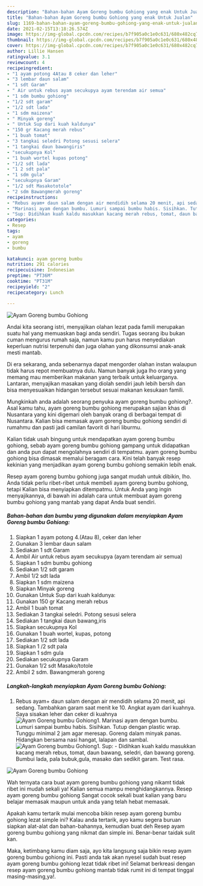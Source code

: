 ```yaml
---
description: "Bahan-bahan Ayam Goreng bumbu Gohiong yang enak Untuk Jualan"
title: "Bahan-bahan Ayam Goreng bumbu Gohiong yang enak Untuk Jualan"
slug: 1169-bahan-bahan-ayam-goreng-bumbu-gohiong-yang-enak-untuk-jualan
date: 2021-02-15T13:18:26.574Z
image: https://img-global.cpcdn.com/recipes/b7f905a0c1e0c631/680x482cq70/ayam-goreng-bumbu-gohiong-foto-resep-utama.jpg
thumbnail: https://img-global.cpcdn.com/recipes/b7f905a0c1e0c631/680x482cq70/ayam-goreng-bumbu-gohiong-foto-resep-utama.jpg
cover: https://img-global.cpcdn.com/recipes/b7f905a0c1e0c631/680x482cq70/ayam-goreng-bumbu-gohiong-foto-resep-utama.jpg
author: Lillie Hansen
ratingvalue: 3.1
reviewcount: 4
recipeingredient:
- "1 ayam potong 4Atau 8 ceker dan leher"
- "3 lembar daun salam"
- "1 sdt Garam"
- " Air untuk rebus ayam secukupya ayam terendam air semua"
- "1 sdm bumbu gohiong"
- "1/2 sdt garam"
- "1/2 sdt lada"
- "1 sdm maizena"
- " Minyak goreng"
- " Untuk Sup dari kuah kaldunya"
- "150 gr Kacang merah rebus"
- "1 buah tomat"
- "3 tangkai seledri Potong sesusi selera"
- "1 tangkai daun bawangiris"
- "secukupnya Kol"
- "1 buah wortel kupas potong"
- "1/2 sdt lada"
- "1 2 sdt pala"
- "1 sdm gula"
- "secukupnya Garam"
- "1/2 sdt Masakototole"
- "2 sdm Bawangmerah goreng"
recipeinstructions:
- "Rebus ayam+ daun salam dengan air mendidih selama 20 menit, api sedang. Tambahkan garam saat menit ke 10. Angkat ayam dari kuahnya. Saya sisakan leher dan ceker di kuahnya"
- "Marinasi ayam dengan bumbu. Lumuri sampai bumbu habis. Sisihkan. Tutup dengan plastic wrap. Tunggu minimal 2 jam agar meresap. Goreng dalam minyak panas. Hidangkan bersama nasi hangat, lalapan dan sambal."
- "Sup: Didihkan kuah kaldu masukkan kacang merah rebus, tomat, daun bawang, seledri, dan bawang goreng. Bumbui lada, pala bubuk,gula, masako dan sedikit garam. Test rasa."
categories:
- Resep
tags:
- ayam
- goreng
- bumbu

katakunci: ayam goreng bumbu 
nutrition: 291 calories
recipecuisine: Indonesian
preptime: "PT36M"
cooktime: "PT31M"
recipeyield: "2"
recipecategory: Lunch

---
```



![Ayam Goreng bumbu Gohiong](https://img-global.cpcdn.com/recipes/b7f905a0c1e0c631/680x482cq70/ayam-goreng-bumbu-gohiong-foto-resep-utama.jpg)

Andai kita seorang istri, menyajikan olahan lezat pada famili merupakan suatu hal yang memuaskan bagi anda sendiri. Tugas seorang ibu bukan cuman mengurus rumah saja, namun kamu pun harus menyediakan keperluan nutrisi terpenuhi dan juga olahan yang dikonsumsi anak-anak mesti mantab.

Di era  sekarang, anda sebenarnya dapat mengorder olahan instan walaupun tidak harus repot membuatnya dulu. Namun banyak juga lho orang yang memang mau memberikan makanan yang terbaik untuk keluarganya. Lantaran, menyajikan masakan yang diolah sendiri jauh lebih bersih dan bisa menyesuaikan hidangan tersebut sesuai makanan kesukaan famili. 



Mungkinkah anda adalah seorang penyuka ayam goreng bumbu gohiong?. Asal kamu tahu, ayam goreng bumbu gohiong merupakan sajian khas di Nusantara yang kini digemari oleh banyak orang di berbagai tempat di Nusantara. Kalian bisa memasak ayam goreng bumbu gohiong sendiri di rumahmu dan pasti jadi camilan favorit di hari liburmu.

Kalian tidak usah bingung untuk mendapatkan ayam goreng bumbu gohiong, sebab ayam goreng bumbu gohiong gampang untuk didapatkan dan anda pun dapat mengolahnya sendiri di tempatmu. ayam goreng bumbu gohiong bisa dimasak memalui beragam cara. Kini telah banyak resep kekinian yang menjadikan ayam goreng bumbu gohiong semakin lebih enak.

Resep ayam goreng bumbu gohiong juga sangat mudah untuk dibikin, lho. Anda tidak perlu ribet-ribet untuk membeli ayam goreng bumbu gohiong, tetapi Kalian bisa menyiapkan ditempatmu. Untuk Anda yang ingin menyajikannya, di bawah ini adalah cara untuk membuat ayam goreng bumbu gohiong yang mantab yang dapat Anda buat sendiri.

<!--inarticleads1-->

##### Bahan-bahan dan bumbu yang digunakan dalam menyiapkan Ayam Goreng bumbu Gohiong:

1. Siapkan 1 ayam potong 4.(Atau 8), ceker dan leher
1. Gunakan 3 lembar daun salam
1. Sediakan 1 sdt Garam
1. Ambil  Air untuk rebus ayam secukupya (ayam terendam air semua)
1. Siapkan 1 sdm bumbu gohiong
1. Sediakan 1/2 sdt garam
1. Ambil 1/2 sdt lada
1. Siapkan 1 sdm maizena
1. Siapkan  Minyak goreng
1. Gunakan  Untuk Sup dari kuah kaldunya:
1. Gunakan 150 gr Kacang merah rebus
1. Ambil 1 buah tomat
1. Sediakan 3 tangkai seledri. Potong sesusi selera
1. Sediakan 1 tangkai daun bawang,iris
1. Siapkan secukupnya Kol
1. Gunakan 1 buah wortel, kupas, potong
1. Sediakan 1/2 sdt lada
1. Siapkan 1 /2 sdt pala
1. Siapkan 1 sdm gula
1. Sediakan secukupnya Garam
1. Gunakan 1/2 sdt Masako/totole
1. Ambil 2 sdm. Bawangmerah goreng




<!--inarticleads2-->

##### Langkah-langkah menyiapkan Ayam Goreng bumbu Gohiong:

1. Rebus ayam+ daun salam dengan air mendidih selama 20 menit, api sedang. Tambahkan garam saat menit ke 10. Angkat ayam dari kuahnya. Saya sisakan leher dan ceker di kuahnya
<img src="//assets-global.cpcdn.com/assets/icons/button_play-2c75c40dde080a61004c1f40b05d8f140eaff45d7e9e6481dc71c63d2e7c4909.png" alt="Ayam Goreng bumbu Gohiong">1. Marinasi ayam dengan bumbu. Lumuri sampai bumbu habis. Sisihkan. Tutup dengan plastic wrap. Tunggu minimal 2 jam agar meresap. Goreng dalam minyak panas. Hidangkan bersama nasi hangat, lalapan dan sambal.
<img src="//assets-global.cpcdn.com/assets/icons/button_play-2c75c40dde080a61004c1f40b05d8f140eaff45d7e9e6481dc71c63d2e7c4909.png" alt="Ayam Goreng bumbu Gohiong">1. Sup: - Didihkan kuah kaldu masukkan kacang merah rebus, tomat, daun bawang, seledri, dan bawang goreng. Bumbui lada, pala bubuk,gula, masako dan sedikit garam. Test rasa.
<img src="//assets-global.cpcdn.com/assets/icons/button_play-2c75c40dde080a61004c1f40b05d8f140eaff45d7e9e6481dc71c63d2e7c4909.png" alt="Ayam Goreng bumbu Gohiong">



Wah ternyata cara buat ayam goreng bumbu gohiong yang nikamt tidak ribet ini mudah sekali ya! Kalian semua mampu menghidangkannya. Resep ayam goreng bumbu gohiong Sangat cocok sekali buat kalian yang baru belajar memasak maupun untuk anda yang telah hebat memasak.

Apakah kamu tertarik mulai mencoba bikin resep ayam goreng bumbu gohiong lezat simple ini? Kalau anda tertarik, ayo kamu segera buruan siapkan alat-alat dan bahan-bahannya, kemudian buat deh Resep ayam goreng bumbu gohiong yang nikmat dan simple ini. Benar-benar taidak sulit kan. 

Maka, ketimbang kamu diam saja, ayo kita langsung saja bikin resep ayam goreng bumbu gohiong ini. Pasti anda tak akan nyesel sudah buat resep ayam goreng bumbu gohiong lezat tidak ribet ini! Selamat berkreasi dengan resep ayam goreng bumbu gohiong mantab tidak rumit ini di tempat tinggal masing-masing,ya!.

